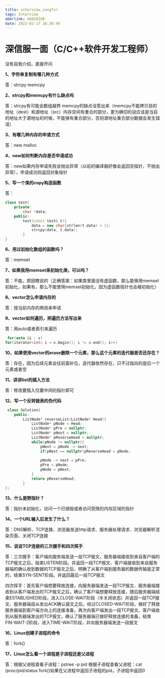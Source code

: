 ```yaml
---
title: interview_sangfor
tags: Interview
abbrlink: dd8202d8
date: 2022-02-17 16:36:49
---
```


# **深信服一面（C/C++软件开发工程师）**

没有自我介绍，直接开问

**1、字符串复制有哪几种方式**

答：strcpy memcpy

**2、strcpy和memcpy有什么缺点吗**

答：strcpy有可能会数组越界 memcpy的缺点没答出来（memcpy不能拷贝目的地址（dest）和源地址（src）内存空间有重合的部分，更为确切的说应该是当目的地址大于源地址的时候，不能够有重合部分，否则源地址重合部分数据会发生错误）

**3、有哪几种内存的申请方式**

答：new malloc

**4、new如何判断内存是否申请成功**

答：new如果内存申请失败会抛出异常（以前的编译器好像会返回空指针，不抛出异常），申请成功则返回对象指针

**5、写一个类的copy构造函数**

答：

```c++
class test{
	private:
		char *data;
	public:
		test(const test& t){
			data = new char[strlen(t.data) + 1];
			strcpy(data, t.data);
		}
}
```

**6、用过初始化数组的函数吗？**

答：memset

**7、如果我用memset来初始化类，可以吗？**

答：不能，原因瞎说的（正确答案：如果类里面没有虚函数，那么能够用memset初始化，如果有，那么不能使用memset初始化，因为虚函数指针也会被初始化）

**8、vector怎么申请内存的**

答：按当前内存的两倍来申请

**9、vector如何遍历，把遍历方法写出来**

答：用auto或者索引来遍历

```c++
 for(auto &i : v)
for(iterator<int> i = v.begin(); i != v.end(); i++)
```

**10、如果使用vector的erase删除一个元素，那么这个元素的迭代器是否还存在？**

答：存在，因为后续元素会往前面补位，迭代器依然存在，只不过指向的是后一个元素或者空

**11、讲讲list的插入方法**

答：修改要插入位置中间的指针即可

**12、写一个反转链表的伪代码**

```c++
 class Solution{
	public:
		ListNode* reverseList(ListNode* Head){
			ListNode* pNode = Head;
			ListNode* pPre = nullptr;
			ListNode* pNext = nullptr;
			ListNode* pReverseHead = nullptr;
			while(pNode != nullptr){
				pNext = pNode -> next;
				if(pNext == nullptr)pReverseHead = pNode;
				
				pNode -> next = pPre;
				pPre = pNode;
				pNode = pNext;
			}
			return pReverseHead;
		}
};
```

**13、什么是野指针？**

答：指针未初始化，访问一个已销毁或者访问受限的内存区域的指针

**14、一个URL输入后发生了什么？**

答：DNS解析、TCP连接、浏览器发送http请求、服务器处理请求、浏览器解析渲染页面、关闭TCP连接

**15、说说TCP连接的三次握手和四次挥手**

答：三次握手：客户端向服务端发送一段TCP报文，服务器端接收到来自客户端的TCP报文之后，结束LISTEN阶段。并返回一段TCP报文、客户端接收到来自服务器端的确认收到数据的TCP报文之后，明确了从客户端到服务器的数据传输是正常的，结束SYN-SENT阶段。并返回最后一段TCP报文

四次挥手：首先客户端想要释放连接，向服务器端发送一段TCP报文、服务器端接收到从客户端发出的TCP报文之后，确认了客户端想要释放连接，随后服务器端结束ESTABLISHED阶段，进入CLOSE-WAIT阶段（半关闭状态）并返回一段TCP报文、服务器端自从发出ACK确认报文之后，经过CLOSED-WAIT阶段，做好了释放服务器端到客户端方向上的连接准备，再次向客户端发出一段TCP报文、客户端收到从服务器端发出的TCP报文，确认了服务器端已做好释放连接的准备，结束FIN-WAIT-2阶段，进入TIME-WAIT阶段，并向服务器端发送一段报文

**16、Linux创建子进程的命令**

答：fork()

**17、Linux怎么看一个进程是子进程还是父进程**

答：根据父进程查看子进程：pstree -p pid 根据子进程查看父进程：cat /proc/pid/status  fork()如果在父进程中返回子进程的pid，子进程中返回0